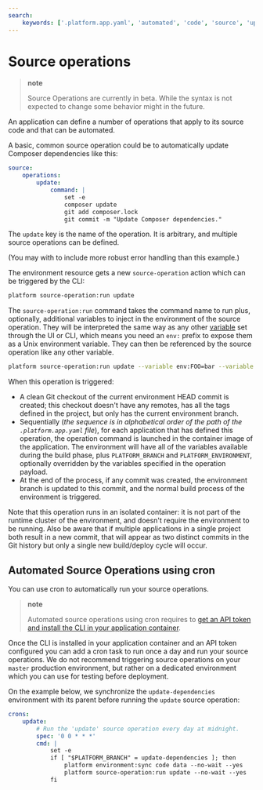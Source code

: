 ```yaml
---
search:
    keywords: ['.platform.app.yaml', 'automated', 'code', 'source', 'update', 'operation', 'dependencies', 'auto']
---
```


# Source operations

> **note**
>
> Source Operations are currently in beta.  While the syntax is not expected to change some behavior might in the future.

An application can define a number of operations that apply to its source code and that can be automated.

A basic, common source operation could be to automatically update Composer dependencies like this:

```yaml
source:
    operations:
        update:
            command: |
                set -e
                composer update
                git add composer.lock
                git commit -m "Update Composer dependencies."
```

The `update` key is the name of the operation. It is arbitrary, and multiple source operations can be defined.

(You may with to include more robust error handling than this example.)

The environment resource gets a new `source-operation` action which can be triggered by the CLI:

```bash
platform source-operation:run update
```

The `source-operation:run` command takes the command name to run plus, optionally, additional variables to inject in the environment of the source operation.  They will be interpreted the same way as any other [variable](/development/variables.md) set through the UI or CLI, which means you need an `env:` prefix to expose them as a Unix environment variable.  They can then be referenced by the source operation like any other variable.

```bash
platform source-operation:run update --variable env:FOO=bar --variable env:BAZ=beep
```

When this operation is triggered:

* A clean Git checkout of the current environment HEAD commit is created; this checkout doesn't have any remotes, has all the tags defined in the project, but only has the current environment branch.
* Sequentially (_the sequence is in alphabetical order of the path of the `.platform.app.yaml` file_), for each application that has defined this operation, the operation command is launched in the container image of the application.  The environment will have all of the variables available during the build phase, plus `PLATFORM_BRANCH` and `PLATFORM_ENVIRONMENT`, optionally overridden by the variables specified in the operation payload.
* At the end of the process, if any commit was created, the environment branch is updated to this commit, and the normal build process of the environment is triggered.

Note that this operation runs in an isolated container: it is not part of the runtime cluster of the environment, and doesn't require the environment to be running.  Also be aware that if multiple applications in a single project both result in a new commit, that will appear as two distinct commits in the Git history but only a single new build/deploy cycle will occur.

## Automated Source Operations using cron

You can use cron to automatically run your source operations.

> **note**
>
> Automated source operations using cron requires to [get an API token and install the CLI in your application container](/gettingstarted/cli/api-tokens.md).

Once the CLI is installed in your application container and an API token configured you can add a cron task to run once a day and run your source operations. We do not recommend triggering source operations on your `master` production environment, but rather on a dedicated environment which you can use for testing before deployment.

On the example below, we synchronize the `update-dependencies` environment with its parent before running the `update` source operation:

```yaml
crons:
    update:
        # Run the 'update' source operation every day at midnight.
        spec: '0 0 * * *'
        cmd: |
            set -e
            if [ "$PLATFORM_BRANCH" = update-dependencies ]; then
                platform environment:sync code data --no-wait --yes
                platform source-operation:run update --no-wait --yes
            fi
```
